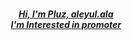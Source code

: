 
<h1 align="center">
  <a href="https://git.io/typing-svg">
</h1>

<h5 align="center">

<p align="center">
  Hi, I'm Pluz, aleyul.ala <br>
  I'm Interested in promoter
  <br>
</p>


